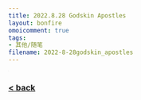 ```yaml
---
title: 2022.8.28 Godskin Apostles
layout: bonfire
omoicomment: true
tags:
- 其他/随笔
filename: 2022-8-28godskin_apostles
---
```


<iframe width="1px" height="1px" src="https://www.youtube.com/embed/qpWgalUZsTM?autoplay=1" 
        frameborder="0" allow="autoplay; encrypted-media" allowfullscreen> </iframe>

### [< back](https://wzetto.github.io/wz369.github.io/omoi_main/omoi.html)
